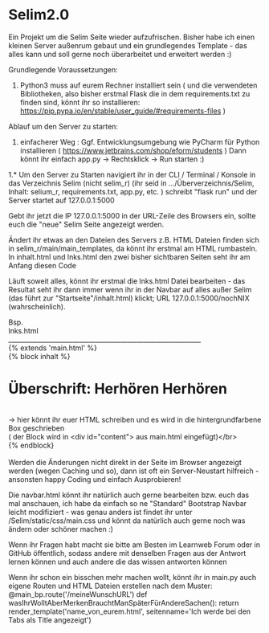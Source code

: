 # Selim2.0
Ein Projekt um die Selim Seite wieder aufzufrischen.
Bisher habe ich einen kleinen Server außenrum gebaut und ein grundlegendes Template - das alles kann und soll gerne noch überarbeitet und erweitert werden :)</br>

Grundlegende Voraussetzungen: 

1. Python3 muss auf eurem Rechner installiert sein ( und die verwendeten Bibliotheken, also bisher erstmal Flask die in dem requirements.txt 
   zu finden sind, könnt ihr so installieren: https://pip.pypa.io/en/stable/user_guide/#requirements-files ) </br>

Ablauf um den Server zu starten: </br>

1. einfacherer Weg : Ggf. Entwicklungsumgebung wie PyCharm für Python installieren ( https://www.jetbrains.com/shop/eform/students ) 
   Dann könnt ihr einfach app.py -> Rechtsklick -> Run  starten :)</br>
   
1.* Um den Server zu Starten navigiert ihr in der CLI / Terminal / Konsole in das Verzeichnis Selim (nicht selim_r) 
   (ihr seid in .../Überverzeichnis/Selim, Inhalt: selium_r, requirements.txt, app.py, etc. ) 
   schreibt "flask run" und der Server startet auf 127.0.0.1:5000</br>
   
Gebt ihr jetzt die IP 127.0.0.1:5000 in der URL-Zeile des Browsers ein, sollte euch die "neue" Selim Seite angezeigt werden.
   
Ändert ihr etwas an den Dateien des Servers 
z.B. HTML Dateien finden sich in selim_r/main/main_templates, da könnt ihr erstmal am HTML rumbasteln. In inhalt.html und lnks.html den zwei
bisher sichtbaren Seiten seht ihr am Anfang diesen Code 

Läuft soweit alles, könnt ihr erstmal die lnks.html Datei bearbeiten - das Resultat seht ihr dann immer wenn ihr in der Navbar 
auf alles außer Selim (das führt zur "Startseite"/inhalt.html) klickt; URL 127.0.0.1:5000/nochNIX (wahrscheinlich).


Bsp. </br>
lnks.html</br>
____________________________________________________________</br>
   {% extends 'main.html' %}</br>
   {% block inhalt %}</br>
   <h1>Überschrift: Herhören Herhören </h1></br>
   -> hier könnt ihr euer HTML schreiben und es wird in die hintergrundfarbene Box geschrieben </br>
   ( der Block wird in &ltdiv id="content"&gt aus main.html eingefügt)&lt/br&gt
</br>
   {% endblock}</br>
                                   </br>
Werden die Änderungen nicht direkt in der Seite im Browser angezeigt werden (wegen Caching und so), dann ist oft ein Server-Neustart hilfreich 
- ansonsten happy Coding und einfach Ausprobieren!
  
                                                                                                  
Die navbar.html könnt ihr natürlich auch gerne bearbeiten bzw. euch das mal anschauen, 
ich habe da einfach so ne "Standard" Bootstrap Navbar leicht modifiziert - was genau anders ist findet ihr 
unter /Selim/static/css/main.css und könnt da natürlich auch gerne noch was ändern oder schöner machen :)</br>

Wenn ihr Fragen habt macht sie bitte am Besten im Learnweb Forum oder in GitHub öffentlich, sodass andere mit denselben Fragen aus der Antwort lernen können und auch andere die das      wissen antworten können</br>

   
Wenn ihr schon ein bisschen mehr machen wollt, könnt ihr in main.py auch eigene Routen und HTML Dateien erstellen nach dem Muster:
   @main_bp.route('/meineWunschURL')
      def wasIhrWolltAberMerkenBrauchtManSpäterFürAndereSachen():
         return render_template('name_von_eurem.html', seitenname='Ich werde bei den Tabs als Title angezeigt')
   
   
